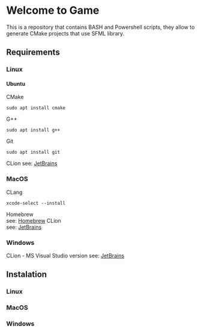 # Welcome to Game

This is a repository that contains  BASH and Powershell scripts, they allow to generate CMake projects that use SFML library.

## Requirements

### Linux

#### Ubuntu

CMake
```
sudo apt install cmake
```
G++
```
sudo apt install g++
```
Git
```
sudo apt install git
```
CLion
see: [JetBrains](https://www.jetbrains.com/help/clion/installation-guide.html)
### MacOS
CLang
```
xcode-select --install
```
Homebrew  
see: [Homebrew](https://brew.sh)
CLion   
see: [JetBrains](https://www.jetbrains.com/help/clion/installation-guide.html)
### Windows
CLion - MS Visual Studio version
see: [JetBrains](https://www.jetbrains.com/help/clion/installation-guide.html)
## Instalation

### Linux

### MacOS

### Windows

